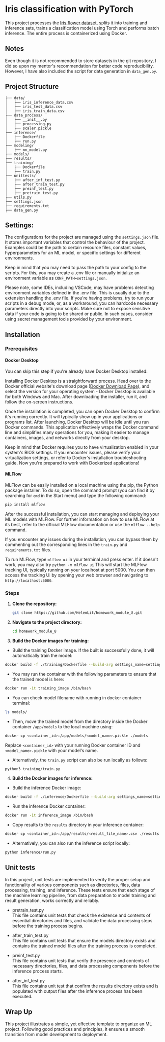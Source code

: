 # Iris classification with PyTorch 
   
This project processes the [Iris flower dataset](https://en.wikipedia.org/wiki/Iris_flower_data_set), splits it into training and inference sets, trains a classification model using Torch and performs batch inference. The entire process is containerized using Docker.  

## Notes  
   
Even though it is not recommended to store datasets in the git repository, I did so upon my mentor's recommendation for better code reproducibility. However, I have also included the script for data generation in `data_gen.py`.

## Project Structure  
   
```  
├── data/  
│   ├── iris_inference_data.csv  
│   ├── iris_test_data.csv  
│   ├── iris_train_data.csv  
├── data_process/  
│   ├── __init__.py  
│   ├── processing.py  
│   ├── scaler.pickle  
├── inference/  
│   ├── Dockerfile  
│   ├── run.py  
├── modeling/  
│   ├── nn_model.py  
├── models/  
├── results/   
├── training/  
│   ├── Dockerfile  
│   ├── train.py  
├── unittests/  
│   ├── after_inf_test.py  
│   ├── after_train_test.py  
│   ├── preinf_test.py  
│   ├── pretrain_test.py  
├── utils.py
├── settings.json
├── requirements.txt
├── data_gen.py  
```

## Settings:

The configurations for the project are managed using the `settings.json` file. It stores important variables that control the behaviour of the project. Examples could be the path to certain resource files, constant values, hyperparameters for an ML model, or specific settings for different environments.

Keep in mind that you may need to pass the path to your config to the scripts. For this, you may create a .env file or manually initialize an environment variable as `CONF_PATH=settings.json`.

Please note, some IDEs, including VSCode, may have problems detecting environment variables defined in the .env file. This is usually due to the extension handling the .env file. If you're having problems, try to run your scripts in a debug mode, or, as a workaround, you can hardcode necessary parameters directly into your scripts. Make sure not to expose sensitive data if your code is going to be shared or public. In such cases, consider using secret management tools provided by your environment.


## Installation  
   
### Prerequisites  

#### Docker Desktop
   
You can skip this step if you're already have Docker Desktop installed.

Installing Docker Desktop is a straightforward process. Head over to the Docker official website's download page ([Docker Download Page](https://www.docker.com/products/docker-desktop)), and select the version for your operating system - Docker Desktop is available for both Windows and Mac. After downloading the installer, run it, and follow the on-screen instructions. 

Once the installation is completed, you can open Docker Desktop to confirm it's running correctly. It will typically show up in your applications or programs list. After launching, Docker Desktop will be idle until you run Docker commands. This application effectively wraps the Docker command line and simplifies many operations for you, making it easier to manage containers, images, and networks directly from your desktop. 

Keep in mind that Docker requires you to have virtualization enabled in your system's BIOS settings. If you encounter issues, please verify your virtualization settings, or refer to Docker's installation troubleshooting guide. Now you're prepared to work with Dockerized applications!

#### MLFlow

MLFlow can be easily installed on a local machine using the pip, the Python package installer. To do so, open the command prompt (you can find it by searching for `cmd` in the Start menu) and type the following command:

```python
pip install mlflow
```

After the successful installation, you can start managing and deploying your ML models with MLFlow. For further information on how to use MLFlow at its best, refer to the official MLFlow documentation or use the `mlflow --help` command.

If you encounter any issues during the installation, you can bypass them by commenting out the corresponding lines in the `train.py` and `requirements.txt` files.

To run MLFlow, type `mlflow ui` in your terminal and press enter. If it doesn't work, you may also try `python -m mlflow ui`  This will start the MLFlow tracking UI, typically running on your localhost at port 5000. You can then access the tracking UI by opening your web browser and navigating to `http://localhost:5000`.
   
### Steps  
   
1. **Clone the repository:**  
    ```bash  
    git clone https://github.com/HelenLit/homework_module_8.git
    ```  
   
2. **Navigate to the project directory:**  
    ```bash  
    cd homework_module_8  
    ```  
   
3. **Build the Docker images for training:**
- Build the training Docker image. If the built is successfully done, it will automatically train the model:
```bash
docker build -f ./training/Dockerfile --build-arg settings_name=settings.json -t training_image .
```
- You may run the container with the following parameters to ensure that the trained model is here:
```bash
docker run -it training_image /bin/bash
```
- You can check model filename with running in docker container terminal:
```bash
ls models/
```
- Then, move the trained model from the directory inside the Docker container `/app/models` to the local machine using:
```bash
docker cp <container_id>:/app/models/<model_name>.pickle ./models
```
Replace `<container_id>` with your running Docker container ID and `<model_name>.pickle` with your model's name.

- Alternatively, the `train.py` script can also be run locally as follows:

```bash
python3 training/train.py
```

4. **Build the Docker images for inference:**
- Build the inference Docker image:
```bash
docker build -f ./inference/Dockerfile --build-arg settings_name=settings.json -t inference_image .
```
- Run the inference Docker container:
```bash
docker run -it inference_image /bin/bash  
```
- Copy results to the `results` directory in your inference container:
```bash
docker cp <container_id>:/app/results/<result_file_name>.csv ./results
```
- Alternatively, you can also run the inference script locally:

```bash
python inference/run.py
```
## Unit tests

In this project, unit tests are implemented to verify the proper setup and functionality of various components such as directories, files, data processing, training, and inference. These tests ensure that each stage of the machine learning pipeline, from data preparation to model training and result generation, works correctly and reliably.
   
- pretrain_test.py  
This file contains unit tests that check the existence and contents of essential directories and files, and validate the data processing steps before the training process begins.  
   
- after_train_test.py  
This file contains unit tests that ensure the models directory exists and contains the trained model files after the training process is completed.  
   
- preinf_test.py  
This file contains unit tests that verify the presence and contents of necessary directories, files, and data processing components before the inference process starts.  
   
- after_inf_test.py  
This file contains unit test that confirm the results directory exists and is populated with output files after the inference process has been executed.

## Wrap Up
This project illustrates a simple, yet effective template to organize an ML project. Following good practices and principles, it ensures a smooth transition from model development to deployment.
